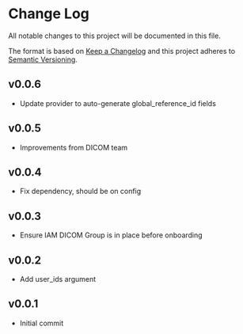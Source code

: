 # Change Log
All notable changes to this project will be documented in this file.

The format is based on [Keep a Changelog](http://keepachangelog.com/)
and this project adheres to [Semantic Versioning](http://semver.org/).
## v0.0.6
- Update provider to auto-generate global_reference_id fields

## v0.0.5
- Improvements from DICOM team

## v0.0.4
- Fix dependency, should be on config

## v0.0.3
- Ensure IAM DICOM Group is in place before onboarding

## v0.0.2
- Add user_ids argument

## v0.0.1
- Initial commit

